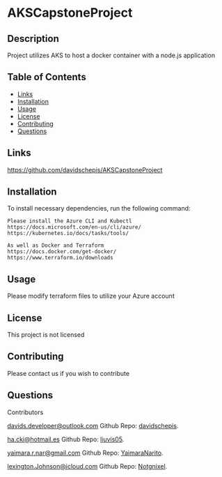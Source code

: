 # AKSCapstoneProject

## Description
Project utilizes AKS to host a docker container with a node.js application

## Table of Contents

- [Links](#links)
- [Installation](#installation)
- [Usage](#usage)
- [License](#license)
- [Contributing](#contributing)
- [Questions](#questions)

 ## Links
https://github.com/davidschepis/AKSCapstoneProject


 ## Installation
To install necessary dependencies, run the following command:

```
Please install the Azure CLI and Kubectl
https://docs.microsoft.com/en-us/cli/azure/
https://kubernetes.io/docs/tasks/tools/

As well as Docker and Terraform
https://docs.docker.com/get-docker/
https://www.terraform.io/downloads
```

 ## Usage
Please modify terraform files to utilize your Azure account

 ## License
This project is not licensed

 ## Contributing
Please contact us if you wish to contribute

 ## Questions
Contributors

[davids.developer@outlook.com](mailto:davids.developer@outlook.com)
Github Repo: [davidschepis](https://github.com/davidschepis).

[ha.cki@hotmail.es](mailto:ha.cki@hotmail.es)
Github Repo: [liuvis05](https://github.com/liuvis05).

[yaimara.r.nar@gmail.com](mailto:yaimara.r.nar@gmail.com)
Github Repo: [YaimaraNarito](https://github.com/YaimaraNarito).

[lexington.Johnson@icloud.com](mailto:lexington.johnson@icloud.com)
Github Repo: [Notgnixel](https://github.com/Notgnixel).


